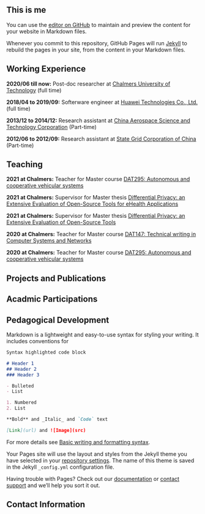 ## This is me

You can use the [editor on GitHub](https://github.com/slzhang-git/shiliang.github.io/edit/gh-pages/index.md) to maintain and preview the content for your website in Markdown files.

Whenever you commit to this repository, GitHub Pages will run [Jekyll](https://jekyllrb.com/) to rebuild the pages in your site, from the content in your Markdown files.

## **Working Experience**

**2020/06 till now:** Post-doc researcher at [Chalmers University of Technology](https://www.chalmers.se/en/Pages/default.aspx) (full time) 

**2018/04 to 2019/09:** Softerware engineer at [Huawei Technologies Co., Ltd.](https://www.huawei.com/en/) (full time) 

**2013/12 to 2014/12:** Research assistant at [China Aerospace Science and Technology Corporation](http://english.spacechina.com) (Part-time)

**2012/06 to 2012/09:** Research assistant at [State Grid Corporation of China](http://www.sgcc.com.cn/html/sgcc_main_en/index.shtml) (Part-time)

## **Teaching**

**2021 at Chalmers:** Teacher for Master course [DAT295: Autonomous and cooperative vehicular systems](https://chalmers.instructure.com/courses/11041/assignments/syllabus)

**2021 at Chalmers:** Supervisor for Master thesis [Differential Privacy: an Extensive Evaluation of Open-Source Tools for eHealth Applications](https://masterthesis.cms.chalmers.se/content/differential-privacy-extensive-evaluation-open-source-tools-ehealth-applications)

**2021 at Chalmers:** Supervisor for Master thesis [Differential Privacy: an Extensive Evaluation of Open-Source Tools](https://masterthesis.cms.chalmers.se/content/differential-privacy-extensive-evaluation-open-source-tools-httpschalmerszoomusj67483532068)

**2020 at Chalmers:** Teacher for Master course [DAT147: Technical writing in Computer Systems and Networks](https://chalmers.instructure.com/courses/10296/assignments/syllabus)

**2020 at Chalmers:** Teacher for Master course [DAT295: Autonomous and cooperative vehicular systems](https://chalmers.instructure.com/courses/11041/assignments/syllabus)

## **Projects and Publications**

## **Acadmic Participations**

## **Pedagogical Development**

Markdown is a lightweight and easy-to-use syntax for styling your writing. It includes conventions for

```markdown
Syntax highlighted code block

# Header 1
## Header 2
### Header 3

- Bulleted
- List

1. Numbered
2. List

**Bold** and _Italic_ and `Code` text

[Link](url) and ![Image](src)
```

For more details see [Basic writing and formatting syntax](https://docs.github.com/en/github/writing-on-github/getting-started-with-writing-and-formatting-on-github/basic-writing-and-formatting-syntax).

Your Pages site will use the layout and styles from the Jekyll theme you have selected in your [repository settings](https://github.com/slzhang-git/shiliang.github.io/settings/pages). The name of this theme is saved in the Jekyll `_config.yml` configuration file.

Having trouble with Pages? Check out our [documentation](https://docs.github.com/categories/github-pages-basics/) or [contact support](https://support.github.com/contact) and we’ll help you sort it out.

## Contact Information
